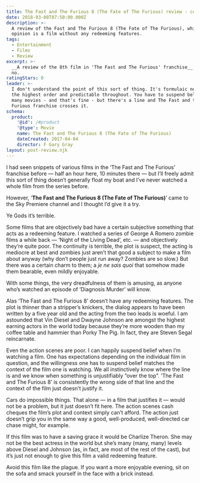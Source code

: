 ```yaml
---
title: The Fast and The Furious 8 (The Fate of The Furious) review - complete tosh
date: 2018-03-08T07:50:00.000Z
description: >-
  A review of the Fast and The Furious 8 (The Fate of The Furious), which in my
  opinion is a film without any redeeming features.
tags:
  - Entertainment
  - Films
  - Review
excerpt: >-
  __A review of the 8th film in 'The Fast and The Furious' franchise__. No, just
  no.
ratingStars: 0
leader: >-
  I don't understand the point of this sort of thing. It's formulaic nonsense of
  the highest order and predictable throughout. You have to suspend belief with
  many movies - and that's fine - but there's a line and The Fast and the
  Furious franchise crosses it.
schema:
  product:
    '@id': /#product
    '@type': Movie
    name: The Fast and The Furious 8 (The Fate of The Furious)
    dateCreated: 2017-04-04
    director: F Gary Gray
layout: post-review.njk
---
```



[//]: # (@simpleimg | /assets/images/posts/2018/03/2018-03-08-fate-of-furious.jpg | alt=Fate of the Furious poster. | class=s25 right|@itemprop=image )

I had seen snippets of various films in the ‘The Fast and The Furious’ franchise before — half an hour here, 10 minutes there — but I’ll freely admit this sort of thing doesn’t generally float my boat and I’ve never watched a whole film from the series before.

However, ‘**The Fast and The Furious 8 (The Fate of The Furious)**’ came to the Sky Premiere channel and I thought I’d give it a try.

Ye Gods it’s terrible.

Some films that are objectively bad have a certain subjective something that acts as a redeeming feature. I watched a series of George A Romero zombie films a while back — ‘Night of the Living Dead’, etc. — and objectively they’re quite poor. The continuity is terrible, the plot is suspect, the acting is mediocre at best and zombies just aren’t that good a subject to make a film about anyway (why don’t people just run away? Zombies are so slow.) But there was a certain charm to them; a _je ne sais quoi_ that somehow made them bearable, even mildly enjoyable.

With some things, the very dreadfulness of them is amusing, as anyone who’s watched an episode of ‘Diagnosis Murder’ will know.

Alas ‘The Fast and The Furious 8’ doesn’t have any redeeming features. The plot is thinner than a stripper’s knickers, the dialog appears to have been written by a five year old and the acting from the two leads is woeful. I am astounded that Vin Diesel and Dwayne Johnson are amongst the highest earning actors in the world today because they’re more wooden than my coffee table and hammier than Porky The Pig. In fact, they are Steven Segal reincarnate.

Even the action scenes are poor. I can happily suspend belief when I’m watching a film. One has expectations depending on the individual film in question, and the willingness one has to suspend belief matches the context of the film one is watching. We all instinctively know where the line is and we know when something is unjustifiably “over the top”. ‘The Fast and The Furious 8’ is consistently the wrong side of that line and the context of the film just doesn’t justify it. 

Cars do impossible things. That alone — in a film that justifies it — would not be a problem, but it just doesn’t fit here. The action scenes cash cheques the film’s plot and context simply can’t afford. The action just doesn’t grip you in the same way a good, well-produced, well-directed car chase might, for example.

If this film was to have a saving grace it would be Charlize Theron. She may not be the best actress in the world but she’s many (many, many) levels above Diesel and Johnson (as, in fact, are most of the rest of the cast), but it’s just not enough to give this film a valid redeeming feature.

Avoid this film like the plague. If you want a more enjoyable evening, sit on the sofa and smack yourself in the face with a brick instead.



